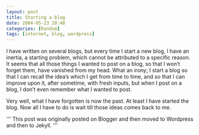```yaml
---
layout: post
title: Starting a blog
date: 2004-05-23 20:48
categories: [Random]
tags: [internet, blog, wordpress]
---
```

I have written on several blogs, but every time I start a new blog, I have an inertia, a starting problem, which cannot be attributed to a specific reason. It seems that all those things I wanted to post on a blog, so that I won’t forget them, have vanished from my head. What an irony; I start a blog so that I can recall the idea’s which I get from time to time, and so that I can improve upon it, after sometime, with fresh inputs, but when I post on a blog, I don’t even remember what I wanted to post.

Very well, what I have forgotten is now the past. At least I have started the blog. Now all I have to do is wait till those ideas comes back to me.

'''
This post was originally posted on Blogger and then moved to Wordpress and then to Jekyll.
'''